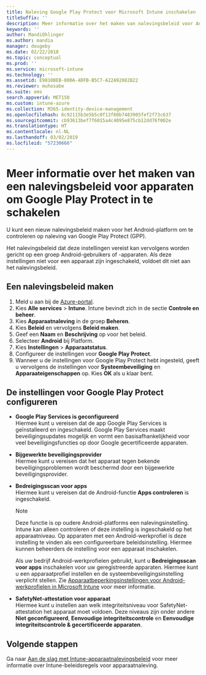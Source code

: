 ```yaml
---
title: Naleving Google Play Protect voor Microsoft Intune inschakelen
titleSuffix: ''
description: Meer informatie over het maken van nalevingsbeleid voor Android-apparaten om Google Play Protect in te schakelen.
keywords: ''
author: MandiOhlinger
ms.author: mandia
manager: dougeby
ms.date: 02/22/2018
ms.topic: conceptual
ms.prod: ''
ms.service: microsoft-intune
ms.technology: ''
ms.assetid: E9810BEB-000A-4DFB-B5C7-A22A92082B22
ms.reviewer: muhosabe
ms.suite: ems
search.appverid: MET150
ms.custom: intune-azure
ms.collection: M365-identity-device-management
ms.openlocfilehash: 6c92115b3e5b5c0f13f60b7483905fef2f73c637
ms.sourcegitcommit: cb93613bef7f6015a4c4095e875cb12dd76f002e
ms.translationtype: HT
ms.contentlocale: nl-NL
ms.lasthandoff: 03/02/2019
ms.locfileid: "57230666"
---
```

# <a name="how-to-create-a-device-compliance-policy-to-enable-google-play-protect"></a>Meer informatie over het maken van een nalevingsbeleid voor apparaten om Google Play Protect in te schakelen

U kunt een nieuw nalevingsbeleid maken voor het Android-platform om te controleren op naleving van Google Play Protect (GPP).

Het nalevingsbeleid dat deze instellingen vereist kan vervolgens worden gericht op een groep Android-gebruikers of -apparaten. Als deze instellingen niet voor een apparaat zijn ingeschakeld, voldoet dit niet aan het nalevingsbeleid.

## <a name="create-a-compliance-policy"></a>Een nalevingsbeleid maken

1. Meld u aan bij de [Azure-portal](https://portal.azure.com).
2. Kies **Alle services** > **Intune**. Intune bevindt zich in de sectie **Controle en beheer**.
2. Kies **Apparaatnaleving** in de groep **Beheren**. 
3. Kies **Beleid** en vervolgens **Beleid maken**.
4. Geef een **Naam** en **Beschrijving** op voor het beleid.
5. Selecteer **Android** bij Platform.
6. Kies **Instellingen** > **Apparaatstatus**.
7. Configureer de instellingen voor **Google Play Protect**.
8. Wanneer u de instellingen voor Google Play Protect hebt ingesteld, geeft u vervolgens de instellingen voor **Systeembeveiliging** en **Apparaateigenschappen** op. Kies **OK** als u klaar bent.

## <a name="configure-the-google-play-protect-settings"></a>De instellingen voor Google Play Protect configureren

 - **Google Play Services is geconfigureerd**  
   Hiermee kunt u vereisen dat de app Google Play Services is geïnstalleerd en ingeschakeld. Google Play Services maakt beveiligingsupdates mogelijk en vormt een basisafhankelijkheid voor veel beveiligingsfuncties op door Google gecertificeerde apparaten.
 - **Bijgewerkte beveiligingsprovider**  
   Hiermee kunt u vereisen dat het apparaat tegen bekende beveiligingsproblemen wordt beschermd door een bijgewerkte beveiligingsprovider.
 - **Bedreigingsscan voor apps**  
   Hiermee kunt u vereisen dat de Android-functie **Apps controleren** is ingeschakeld.
    > [!Note]  
    > Deze functie is op oudere Android-platforms een nalevingsinstelling. Intune kan alleen controleren of deze instelling is ingeschakeld op het apparaatniveau. Op apparaten met een Android-werkprofiel is deze instelling te vinden als een configureerbare beleidsinstelling. Hiermee kunnen beheerders de instelling voor een apparaat inschakelen.

    Als uw bedrijf Android-werkprofielen gebruikt, kunt u **Bedreigingsscan voor apps** inschakelen voor uw geregistreerde apparaten. Hiermee kunt u een apparaatprofiel instellen en de systeembeveiligingsinstelling verplicht stellen. Zie [Apparaatbeperkingsinstellingen voor Android-werkprofielen in Microsoft Intune](device-restrictions-android-for-work.md) voor meer informatie.

 - **SafetyNet-attestation voor apparaat**  
   Hiermee kunt u instellen aan welk integriteitsniveau voor SafetyNet-attestation het apparaat moet voldoen. Deze niveaus zijn onder andere **Niet geconfigureerd**, **Eenvoudige integriteitscontrole** en **Eenvoudige integriteitscontrole & gecertificeerde apparaten**.




## <a name="next-steps"></a>Volgende stappen

Ga naar [Aan de slag met Intune-apparaatnalevingsbeleid](device-compliance-get-started.md) voor meer informatie over Intune-beleidsregels voor apparaatnaleving.
